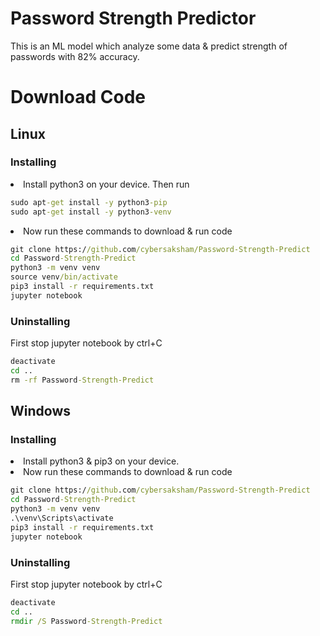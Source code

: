 # Password Strength Predictor

This is an ML model which analyze some data & predict strength of passwords with 82% accuracy.

# Download Code

## Linux
### Installing
<li>Install python3 on your device. Then run</li>

```cmd
sudo apt-get install -y python3-pip
sudo apt-get install -y python3-venv
```

<li>Now run these commands to download & run code</li>

```cmd
git clone https://github.com/cybersaksham/Password-Strength-Predict
cd Password-Strength-Predict
python3 -m venv venv
source venv/bin/activate
pip3 install -r requirements.txt
jupyter notebook
```

### Uninstalling
First stop jupyter notebook by ctrl+C

```cmd
deactivate
cd ..
rm -rf Password-Strength-Predict
```

## Windows
### Installing
<li>Install python3 & pip3 on your device.</li>

<li>Now run these commands to download & run code</li>

```cmd
git clone https://github.com/cybersaksham/Password-Strength-Predict
cd Password-Strength-Predict
python3 -m venv venv
.\venv\Scripts\activate
pip3 install -r requirements.txt
jupyter notebook
```

### Uninstalling
First stop jupyter notebook by ctrl+C

```cmd
deactivate
cd ..
rmdir /S Password-Strength-Predict
```

